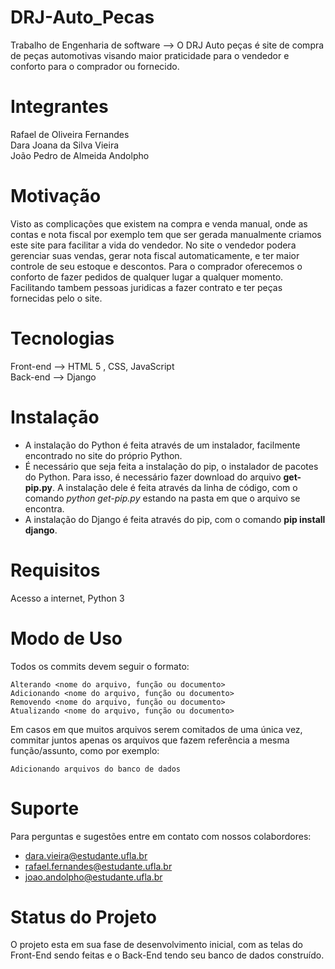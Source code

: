 # DRJ-Auto_Pecas
Trabalho de Engenharia de software --> O DRJ Auto peças é site de compra de peças automotivas visando maior praticidade para o vendedor e conforto para o comprador ou fornecido.

# Integrantes
Rafael de Oliveira Fernandes  
Dara Joana da Silva Vieira  
João Pedro de Almeida Andolpho  

# Motivação

Visto as complicações que existem na compra e venda manual, onde as contas e nota fiscal por exemplo tem que ser gerada manualmente criamos este site para facilitar a vida do vendedor. No site o vendedor podera gerenciar suas vendas, gerar nota fiscal automaticamente, e ter maior controle de seu estoque e descontos. Para o comprador oferecemos o conforto de fazer pedidos de qualquer lugar a qualquer momento. Facilitando tambem pessoas juridicas a fazer contrato e ter peças fornecidas pelo o site.

# Tecnologias
Front-end --> HTML 5 , CSS, JavaScript  
Back-end --> Django  

# Instalação

* A instalação do Python é feita através de um instalador, facilmente encontrado no site do próprio Python.
* É necessário que seja feita a instalação do pip, o instalador de pacotes do Python. Para isso, é necessário fazer download do arquivo <b>get-pip.py</b>. A instalação dele é feita através da linha de código, com o comando <i>python get-pip.py</i> estando na pasta em que o arquivo se encontra.
* A instalação do Django é feita através do pip, com o comando <b>pip install django</b>.

# Requisitos

Acesso a internet, Python 3

# Modo de Uso
Todos os commits devem seguir o formato:
    
    Alterando <nome do arquivo, função ou documento>
    Adicionando <nome do arquivo, função ou documento>
    Removendo <nome do arquivo, função ou documento>
    Atualizando <nome do arquivo, função ou documento>
Em casos em que muitos arquivos serem comitados de uma única vez, commitar juntos apenas os arquivos que fazem referência a mesma função/assunto, como por exemplo:
    
    Adicionando arquivos do banco de dados

# Suporte
Para perguntas e sugestões entre em contato com nossos colabordores:  

* dara.vieira@estudante.ufla.br  
* rafael.fernandes@estudante.ufla.br  
* joao.andolpho@estudante.ufla.br

# Status do Projeto

O projeto esta em sua fase de desenvolvimento inicial, com as telas do Front-End sendo feitas e o Back-End tendo seu banco de dados construído.
